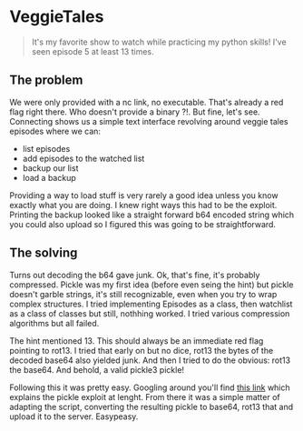 # VeggieTales

> It's my favorite show to watch while practicing my python skills! I've seen episode 5 at least 13 times.

## The problem

We were only provided with a nc link, no executable. That's already a red flag right there. Who doesn't provide a binary ?!. But fine, let's see. Connecting shows us a simple text interface revolving around veggie tales episodes where we can:
- list episodes
- add episodes to the watched list
- backup our list
- load a backup

Providing a way to load stuff is very rarely a good idea unless you know exactly what you are doing. I knew right ways this had to be the exploit. Printing the backup looked like a straight forward b64 encoded string which you could also upload so I figured this was going to be straightforward.

## The solving

Turns out decoding the b64 gave junk. Ok, that's fine, it's probably compressed. Pickle was my first idea (before even seing the hint) but pickle doesn't garble strings, it's still recognizable, even when you try to wrap complex structures. I tried implementing Episodes as a class, then watchlist as a class of classes but still, nothhing worked. I tried various compression algorithms but all failed.

The hint mentioned 13. This should always be an immediate red flag pointing to rot13. I tried that early on but no dice, rot13 the bytes of the decoded base64 also yielded junk. And then I tried to do the obvious: rot13 the base64. And behold, a valid pickle3 pickle!

Following this it was pretty easy. Googling around you'll find [this link](http://anthonyvoza.blogspot.com/2018/11/rootme-ctf-app-security-python-pickle.html) which explains the pickle exploit at lenght. From there it was a simple matter of adapting the script, converting the resulting pickle to base64, rot13 that and upload it to the server. Easypeasy.

